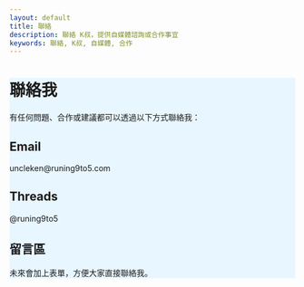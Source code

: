 ```yaml
---
layout: default
title: 聯絡
description: 聯絡 K叔，提供自媒體諮詢或合作事宜
keywords: 聯絡, K叔, 自媒體, 合作
---
```

<div class="card-section" style="background:#e8f6ff;">
   <h1> 聯絡我  </h1>
有任何問題、合作或建議都可以透過以下方式聯絡我：  <br>
<div class="card-section">
  <h2>Email</h2>
  <p>uncleken@runing9to5.com</p>
  <h2>Threads</h2>
  <p>@runing9to5</p>
</div>

<div class="card-section">
  <h2>留言區</h2>
  <p>未來會加上表單，方便大家直接聯絡我。</p>
</div>
</div>
